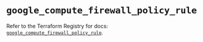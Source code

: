 # `google_compute_firewall_policy_rule`

Refer to the Terraform Registry for docs: [`google_compute_firewall_policy_rule`](https://registry.terraform.io/providers/hashicorp/google-beta/6.9.0/docs/resources/google_compute_firewall_policy_rule).
